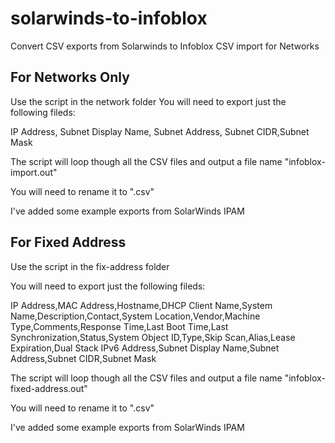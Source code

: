 # solarwinds-to-infoblox
Convert CSV exports from Solarwinds to Infoblox CSV import for Networks

## For Networks Only
Use the script in the network folder
You will need to export just the following fileds:

IP Address, Subnet Display Name, Subnet Address, Subnet CIDR,Subnet Mask

The script will loop though all the CSV files and output a file name "infoblox-import.out"

You will need to rename it to ".csv"

I've added some example exports from SolarWinds IPAM


## For Fixed Address
Use the script in the fix-address folder

You will need to export just the following fileds:

IP Address,MAC Address,Hostname,DHCP Client Name,System Name,Description,Contact,System Location,Vendor,Machine Type,Comments,Response Time,Last Boot Time,Last Synchronization,Status,System Object ID,Type,Skip Scan,Alias,Lease Expiration,Dual Stack IPv6 Address,Subnet Display Name,Subnet Address,Subnet CIDR,Subnet Mask

The script will loop though all the CSV files and output a file name "infoblox-fixed-address.out"

You will need to rename it to ".csv"

I've added some example exports from SolarWinds IPAM

